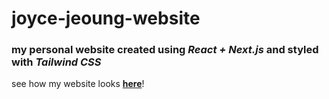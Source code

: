 # joyce-jeoung-website
### my personal website created using *React + Next.js* and styled with *Tailwind CSS*

see how my website looks [**here**](hhtps://joycejeoung.com)!
